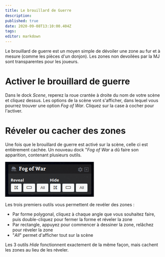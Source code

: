 ```yaml
---
title: Le brouillard de Guerre
description: 
published: true
date: 2020-09-08T13:10:00.404Z
tags: 
editor: markdown
---
```


Le brouillard de guerre est un moyen simple de dévoiler une zone au fur et à mesure (comme les pièces d'un donjon). Les zones non devoilées par la MJ sont transparentes pour les joueurs.

# Activer le brouillard de guerre
Dans le dock *Scene*, reperez la roue crantée à droite du nom de votre scène et cliquez dessus. Les options de la scène vont s'afficher, dans lequel vous pourrez trouver une option *Fog of War*. Cliquez sur la case à cocher pour l'activer.

# Réveler ou cacher des zones
Une fois que le brouillard de guerre est activé sur la scène, celle ci est entièrement cachée. Un nouveau dock "*Fog of War* a dû faire son apparition, contenant plusieurs outils.

![fog-of-war-tools.png](/medias/fog-of-war-tools.png)

Les trois premiers outils vous permettent de revéler des zones : 

- Par forme polygonal, cliquez à chaque angle que vous souhaitez faire, puis double-cliquez pour fermer la forme et réveler la zone
- Par rectangle, appuyez pour commencer à dessiner la zone, relâchez pour réveler la zone
- "*All*" permet d'afficher tout sur la scène

Les 3 outils *Hide* fonctionnent exactement de la même façon, mais cachent les zones au lieu de les réveler.
